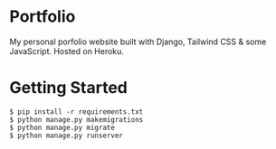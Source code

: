 # Portfolio
My personal porfolio website built with Django, Tailwind CSS & some JavaScript. Hosted on Heroku.

# Getting Started
```shell
$ pip install -r requirements.txt
$ python manage.py makemigrations
$ python manage.py migrate
$ python manage.py runserver
```